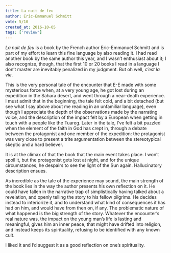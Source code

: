 ```yaml
---
title: La nuit de feu
author: Eric-Emmanuel Schmitt
vote: 5/10
created_at: 2016-10-05
tags: ['review']
---
```


[//]: # (<a target="_blank" rel="noopener" href="https://www.librarything.com/work/16695478"><img src="/images/la-nuit-de-feu.jpg" alt="La nuit de feu &#40;French cover&#41;"></a>)

_La nuit de feu_ is a book by the French author Eric-Emmanuel Schmitt and is part of my effort to learn this fine language by also reading it. I had read another book by the same author this year, and I wasn’t enthusiast about it; I also recognize, though, that the first 10 or 20 books I read in a language I don’t master are inevitably penalized in my judgment. But oh well, _c’est la vie_.

This is the very personal tale of the encounter that E-E made with some mysterious force when, at a very young age, he got lost during an expedition in the Sahara desert, and went through a near-death experience. I must admit that in the beginning, the tale felt cold, and a bit detached (but see what I say above about me reading in an unfamiliar language), even though I appreciate the depth of the observations made by the narrating voice, and the description of the impact felt by a European when getting in touch with a people like the Tuareg. Later in the tale, I’ve felt a bit puzzled when the element of the faith in God has crept in, through a debate between the protagonist and one member of the expedition: the protagonist was very close to present a trite argumentation between the stereotypical skeptic and a hard believer.

It is at the climax of that the book that the main event takes place. I won’t spoil it, but the protagonist gets lost at night, and for the unique circumstances, he despairs to see the light of the Sun again. Hallucinatory description ensues.

As incredible as the tale of the experience may sound, the main strength of the book lies in the way the author presents his own reflection on it. He could have fallen in the narrative trap of simplistically having talked about a revelation, and openly telling the story to his fellow pilgrims. He decides instead to interiorize it, and to understand what kind of consequences it has had on him, and would have from then on, if any. The problematic nature of what happened is the big strength of the story. Whatever the encounter’s real nature was, the impact on the young man’s life is lasting and meaningful, gives him an inner peace, that might have drifted into religion, and instead keeps its spirituality, refusing to be identified with any known cult.

I liked it and I’d suggest it as a good reflection on one’s spirituality.
